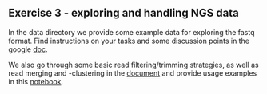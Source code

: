 ## Exercise 3 - exploring and handling NGS data ##

In the data directory we provide some example data for exploring the fastq format. Find instructions on your tasks and some discussion points in the google [doc](https://docs.google.com/document/d/1h9d0JrTsDLzsOV5klMkD47807dWTmcXN3uxoYp0ei64/). 

We also go through some basic read filtering/trimming strategies, as well as read merging and -clustering in the [document](https://docs.google.com/document/d/1h9d0JrTsDLzsOV5klMkD47807dWTmcXN3uxoYp0ei64/) and provide usage examples in this [notebook](https://www.google.com/url?q=https%3A%2F%2Fgithub.com%2FHullUni-bioinformatics%2Fmetabarcode-course%2Fblob%2Fmaster%2Fdata%2Fexercise-3%2Ffastq_explore.ipynb&sa=D&sntz=1&usg=AFQjCNGtV1lPwfX2NB5EQQYZeqSQ5_bZcQ). 

